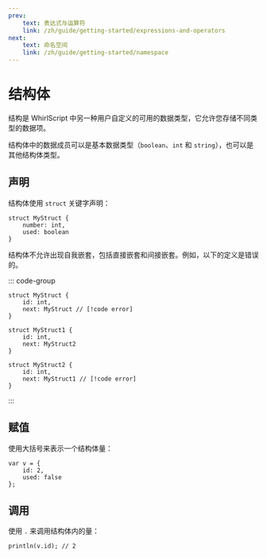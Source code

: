 ```yaml
---
prev:
    text: 表达式与运算符
    link: /zh/guide/getting-started/expressions-and-operators
next:
    text: 命名空间
    link: /zh/guide/getting-started/namespace
---
```


# 结构体

结构是 WhirlScript 中另一种用户自定义的可用的数据类型，它允许您存储不同类型的数据项。

结构体中的数据成员可以是基本数据类型（`boolean`、`int` 和 `string`），也可以是其他结构体类型。

## 声明

结构体使用 `struct` 关键字声明：

```WhirlScript
struct MyStruct {
    number: int,
    used: boolean
}
```

结构体不允许出现自我嵌套，包括直接嵌套和间接嵌套。例如，以下的定义是错误的。

::: code-group
```WhirlScript [直接嵌套]
struct MyStruct {
    id: int,
    next: MyStruct // [!code error]
}
```


```WhirlScript [间接嵌套]
struct MyStruct1 {
    id: int,
    next: MyStruct2
}

struct MyStruct2 {
    id: int,
    next: MyStruct1 // [!code error]
}
```
:::

## 赋值

使用大括号来表示一个结构体量：

```WhirlScript
var v = {
    id: 2,
    used: false
};
```

## 调用

使用 `.` 来调用结构体内的量：

```WhirlScript
println(v.id); // 2
```